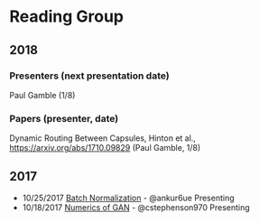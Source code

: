 # Reading Group

## 2018

### Presenters (next presentation date)

Paul Gamble (1/8)

### Papers (presenter, date)

Dynamic Routing Between Capsules, Hinton et al., https://arxiv.org/abs/1710.09829 (Paul Gamble, 1/8)






















## 2017

- 10/25/2017 [Batch Normalization](Batch-Normalization/README.md) - @ankur6ue Presenting
- 10/18/2017 [Numerics of GAN](Numerics-of-GAN/README.md) - @cstephenson970 Presenting



